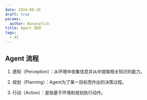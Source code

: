 ```yaml
---
date: 2024-08-28
draft: true
params:
  author: Bananafish
title: Agent 调研
tags:
  - AI
---
```

## Agent 流程

1. 感知（Perception）：从环境中收集信息并从中提取相关知识的能力。
    
2. 规划（Planning）：Agent为了某一目标而作出的决策过程。
    
3. 行动（Action）：是指基于环境和规划执行动作。